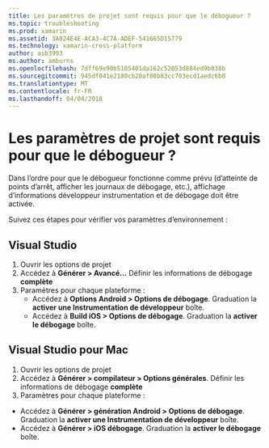 ```yaml
---
title: Les paramètres de projet sont requis pour que le débogueur ?
ms.topic: troubleshooting
ms.prod: xamarin
ms.assetid: 3A024E4E-ACA3-4C7A-ADEF-541665D15779
ms.technology: xamarin-cross-platform
author: asb3993
ms.author: amburns
ms.openlocfilehash: 7dff69e90b5105401da162c52053d884ed9b038b
ms.sourcegitcommit: 945df041e2180cb20af08b83cc703ecd1aedc6b0
ms.translationtype: MT
ms.contentlocale: fr-FR
ms.lasthandoff: 04/04/2018
---
```

# <a name="what-project-settings-are-required-for-the-debugger"></a>Les paramètres de projet sont requis pour que le débogueur ?

Dans l’ordre pour que le débogueur fonctionne comme prévu (d’atteinte de points d’arrêt, afficher les journaux de débogage, etc.), affichage d’informations développeur instrumentation et de débogage doit être activée.

Suivez ces étapes pour vérifier vos paramètres d’environnement :

## <a name="visual-studio"></a>Visual Studio
1. Ouvrir les options de projet
2. Accédez à **Générer > Avancé...** Définir les informations de débogage **complète**
3. Paramètres pour chaque plateforme :
   - Accédez à **Options Android > Options de débogage**. Graduation la **activer une Instrumentation de développeur** boîte.
   - Accédez à **Build iOS > Options de débogage**. Graduation la **activer le débogage** boîte.

## <a name="visual-studio-for-mac"></a>Visual Studio pour Mac
1. Ouvrir les options de projet
2. Accédez à **Générer > compilateur > Options générales**. Définir les informations de débogage **complète**
3. Paramètres pour chaque plateforme :
  - Accédez à **Générer > génération Android > Options de débogage**. Graduation la **activer une Instrumentation de développeur** boîte.
  - Accédez à **Générer > iOS débogage**. Graduation la **activer le débogage** boîte.

